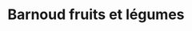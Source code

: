 ---
title: "Barnoud fruits et légumes"
url: /fleury-les-aubrais/barnoud-fruits-et-legumes/
shop: ferme
---